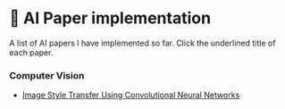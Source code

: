 # 📑 AI Paper implementation
A list of AI papers I have implemented so far. Click the underlined title of each paper.

### Computer Vision
* [Image Style Transfer Using Convolutional Neural Networks](https://github.com/masonl2ee/image-style-transfer-using-cnn.git)
